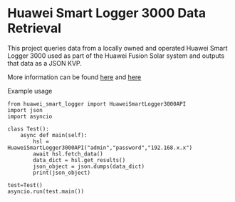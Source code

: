 # Huawei Smart Logger 3000 Data Retrieval

This project queries data from a locally owned and operated Huawei Smart Logger 3000 used as part of the Huawei Fusion Solar system and outputs that data as a JSON KVP.

More information can be found [here](https://support.huawei.com/enterprise/en/doc/EDOC1100108365) and [here](https://support.huawei.com/enterprise/en/doc/EDOC1100108365/1a9e42de/webui-layout)

Example usage

```
from huawei_smart_logger import HuaweiSmartLogger3000API
import json
import asyncio

class Test():
    async def main(self):
        hsl = HuaweiSmartLogger3000API("admin","password","192.168.x.x")
        await hsl.fetch_data()
        data_dict = hsl.get_results()
        json_object = json.dumps(data_dict)
        print(json_object)

test=Test()
asyncio.run(test.main())

```
